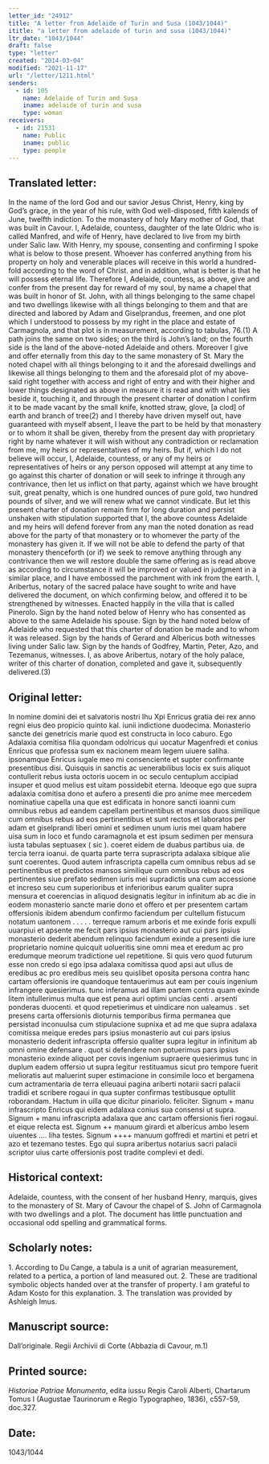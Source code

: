 ```yaml
---
letter_id: "24912"
title: "A letter from Adelaide of Turin and Susa (1043/1044)"
ititle: "a letter from adelaide of turin and susa (1043/1044)"
ltr_date: "1043/1044"
draft: false
type: "letter"
created: "2014-03-04"
modified: "2021-11-17"
url: "/letter/1211.html"
senders:
  - id: 105
    name: Adelaide of Turin and Susa
    iname: adelaide of turin and susa
    type: woman
receivers:
  - id: 21531
    name: Public
    iname: public
    type: people
---
```

<h2> Translated letter:</h2>In the name of the lord God and our savior Jesus Christ, Henry, king by God’s grace, in the year of his rule, with God well-disposed, fifth kalends of June, twelfth indiction.  To the monastery of holy Mary mother of God, that was built in Cavour.  I, Adelaide, countess, daughter of the late Oldric who is called Manfred, and wife of Henry, have declared to live from my birth under Salic law.  With Henry, my spouse, consenting and confirming I spoke what is below to those present.  Whoever has conferred anything from his property on holy and venerable places will receive in this world a hundred-fold according to the word of Christ. and in addition, what is better is that he will possess eternal life.  Therefore I, Adelaide, countess, as above, give and confer from the present day for reward of my soul, by name a chapel that was built in honor of St. John, with all things belonging to the same chapel and two dwellings likewise with all things belonging to them and that are directed and labored by Adam and Giselprandus, freemen, and one plot which I understood to possess by my right in the place and estate of Carmagnola, and that plot is in measurement, according to tabulas, 76.(1)   A path joins the same on two sides; on the third is John’s land; on the fourth side is the land of the above-noted Adelaide and others.  Moreover I give and offer eternally from this day to the same monastery of St. Mary the noted chapel with all things belonging to it and the aforesaid dwellings and likewise all things belonging to them and the aforesaid plot of my above-said right together with access and right of entry and with their higher and lower things designated as above in measure it is read and with what lies beside it, touching it, and through the present charter of donation I confirm it to be made vacant by the small knife, knotted straw, glove,  [a clod] of earth and branch of tree(2) and I thereby have driven myself out, have guaranteed with myself absent, I leave the part to be held by that monastery or to whom it shall be given, thereby from the present day with proprietary right by name whatever it will wish without any contradiction or reclamation from me, my heirs or representatives of my heirs.  But if, which I do not believe will occur, I, Adelaide, countess, or any of my heirs or representatives of heirs or any person opposed will attempt at any time to go against this charter of donation or will seek to infringe it through any contrivance, then let us inflict on that party, against which we have brought suit, great penalty, which is one hundred ounces of pure gold, two hundred pounds of silver, and we will renew what we cannot vindicate.  But let this present charter of donation remain firm for long duration and persist unshaken with stipulation supported that I, the above countess Adelaide and my heirs will defend forever from any man the noted donation as read above for the party of that monastery or to whomever the party of the monastery has given it.  If we will not be able to defend the party of that monastery thenceforth (or if) we seek to remove anything through any contrivance then we will restore double the same offering as is read above as according to circumstance it will be improved or valued in judgment in a similar place, and I have embossed the parchment with ink from the earth.  I, Aribertus, notary of the sacred palace have sought to write and have delivered the document, on which confirming below, and offered it to be strengthened by witnesses.  Enacted happily in the villa that is called Pinerolo.
Sign by the hand noted below of Henry who has consented as above to the same Adelaide his spouse.
Sign by the hand noted below of Adelaide who requested that this charter of donation be made and to whom it was released.
Sign by the hands of Gerard and Albericus both witnesses living under Salic law.
Sign by the hands of Godfrey, Martin, Peter, Azo, and Tezemanus, witnesses.
I, as above Aribertus, notary of the holy palace, writer of this charter of donation, completed and gave it, subsequently delivered.(3)
<h2 class="mt-4"> Original letter:</h2>In nomine domini dei et salvatoris nostri Ihu Xpi Enricus gratia dei rex anno regni eius deo propicio quinto kal. iunii indictione duodecima. Monasterio sancte dei genetricis marie quod est constructa in loco caburo. Ego Adalaxia comitisa filia quondam odolricus qui uocatur Magenfredi et conius Enricus que professa sum ex nacionem meam legem uiuere saliha. ipsonamque Enricus iugale meo mi consenciente et supter confirmante presentibus disi. Quisquis in sanctis ac uenerabilibus locis ex suis aliquot contullerit rebus iusta octoris uocem in oc seculo centuplum accipiad insuper et quod melius est uitam possidebit eterna. Ideoque ego que supra adalaxia comitisa dono et aufero a presenti die pro anime mee mercedem nominatiue capella una que est edificata in honore sancti ioanni cum omnibus rebus ad eandem capellam pertinentibus et mansos duos similique cum omnibus rebus ad eos pertinentibus et sunt rectos et laboratos per adam et giselprandi liberi omini et sedimen unum iuris mei quam habere uisa sum in loco et fundo caramagnola et est ipsum sedimen per mensura iusta tabulas septuasex ( sic ). coeret eidem de duabus partibus uia. de tercia terra ioanui. de quarta parte terra suprascripta adalaxa sibique alie sunt coerentes. Quod autem infrascripta capella cum omnibus rebus ad se pertinentibus et predictos mansos similique cum omnibus rebus ad eos pertinentes siue prefato sedimen iuris mei supradictis una cum accessione et increso seu cum superioribus et inferioribus earum qualiter supra mensura et coerencias in aliquod designatis legitur in infinitum ab ac die in eodem monasterio sancte marie dono et offero et per presentem cartam offersionis ibidem abendum confirmo faciendum per cultellum fistucum notatum uantonem . . . . . terreque ramum arboris et me exinde foris expulli uuarpiui et apsente me fecit pars ipsius monasterio aut cui pars ipsius monasterio dederit abendum relinquo faciendum exinde a presenti die iure proprietario nomine quicquit uolueritis sine omni mea et eredum ac pro eredumque meorum tradictione uel repetitione. Si quis vero quod futurum esse non credo si ego ipsa adalaxa comitissa quod apsi aut ullus de eredibus ac pro eredibus meis seu quislibet oposita persona contra hanc cartam offersionis ire quandoque tentauerimus aut eam per couis ingenium infrangere quesierimus. tunc inferamus ad illam partem contra quam exinde litem intullerimus multa que est pena auri optimi uncias centi . arsenti ponderas duocenti. et quod repetierimus et uindicare non ualeamus . set presens carta offersionis dioturnis temporibus firma permanea que persistad inconuulsa cum stipulacione supnixa et ad me que supra adalaxa comitissa meique eredes pars ipsius monasterio aut cui pars ipsius monasterio dederit infrascripta offersio qualiter supra legitur in infinitum ab omni omine defensare . quot si defendere non potuerimus pars ipsius monasterio exinde aliquot per covis ingenium supraere quesierimus tunc in duplum eadem offersio ut supra legitur restituamus sicut pro tempore fuerit melioratis aut maluerint super estimacione in consimile loco et bergamena cum actramentaria de terra elleuaui pagina ariberti notarii sacri palacii tradidi et scribere rogaui in qua supter confìrmas testibusque optullit roborandam. Hactum in uilla que dicitur pinariolo. feliciter.
Signum + manu infrascripto Enricus qui eidem adalaxa conius sua consensi ut supra.
Signum + manu infrascripta adalaxa que anc cartam offersionis fieri rogaui. et eique relecta est.
Signum ++ manuum girardi et albericus ambo lesem uiuentes .... liha testes.
Signum ++++ manuum goffredi et martini et petri et azo et tezemano testes.
Ego qui supra aribertus notarius sacri palacii scriptor uius carte offersionis post tradite complevi et dedi.
<h2 class="mt-4"> Historical context:</h2>Adelaide, countess, with the consent of her husband Henry, marquis, gives to the monastery of St. Mary of Cavour the chapel of S. John of Carmagnola with two dwellings and a plot.  The document has little punctuation and occasional odd spelling and grammatical forms.
<h2 class="mt-4"> Scholarly notes:</h2>1. According to Du Cange, a tabula is a unit of agrarian measurement, related to a pertica, a portion of land measured out.
2. These are traditional symbolic objects handed over at the transfer of property.  I am grateful to Adam Kosto for this explanation.
3. The translation was provided by Ashleigh Imus.
<h2 class="mt-4"> Manuscript source:</h2>Dall’originale.  Regii Archivii di Corte (Abbazia di Cavour, m.1)
<h2 class="mt-4"> Printed source:</h2><p><em>Historiae Patriae Monumenta</em>, edita iussu Regis Caroli Alberti, Chartarum Tomus I (Augustae Taurinorum e Regio Typographeo, 1836), c557-59, doc.327.</p><h2 class="mt-4"> Date:</h2>1043/1044